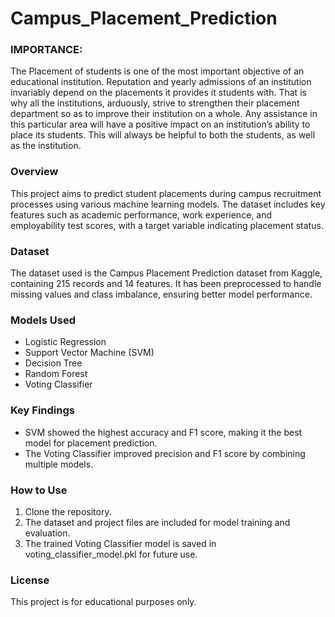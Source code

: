 # Campus_Placement_Prediction
### IMPORTANCE: 
The Placement of students is one of the most important objective of an educational institution. Reputation and yearly admissions of an institution invariably depend on the placements it provides it students with. That is why all the institutions, arduously, strive to strengthen their placement department so as to improve their institution on a whole. Any assistance in this particular area will have a positive impact on an institution’s ability to place its students. This will always be helpful to both the students, as well as the institution.

### Overview
This project aims to predict student placements during campus recruitment processes using various machine learning models. The dataset includes key features such as academic performance, work experience, and employability test scores, with a target variable indicating placement status.

### Dataset
The dataset used is the Campus Placement Prediction dataset from Kaggle, containing 215 records and 14 features. It has been preprocessed to handle missing values and class imbalance, ensuring better model performance.

### Models Used
* Logistic Regression
* Support Vector Machine (SVM)
* Decision Tree
* Random Forest
* Voting Classifier

### Key Findings
* SVM showed the highest accuracy and F1 score, making it the best model for placement prediction.
* The Voting Classifier improved precision and F1 score by combining multiple models.

### How to Use
1. Clone the repository.
2. The dataset and project files are included for model training and evaluation.
3. The trained Voting Classifier model is saved in voting_classifier_model.pkl for future use.

### License
This project is for educational purposes only.
